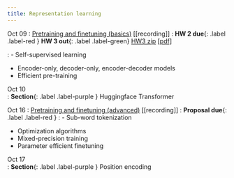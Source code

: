 ```yaml
---
title: Representation learning 
---
```


Oct 09
: [Pretraining and finetuning (basics)](https://nyu-cs2590.github.io/course-material/fall2024/lecture/lec06/main.pdf) [[recording]]
  : **HW 2 due**{: .label .label-red }
    **HW 3 out**{: .label .label-green} [HW3 zip](https://github.com/nyu-cs2590/course-material/blob/gh-pages/fall2024/assignment/hw3/hw3.zip?raw=true) [[pdf]](https://nyu-cs2590.github.io/course-material/fall2024/assignment/hw3/hw3.pdf)

: - Self-supervised learning
  - Encoder-only, decoder-only, encoder-decoder models
  - Efficient pre-training 

Oct 10           
: **Section**{: .label .label-purple } Huggingface Transformer

Oct 16
: [Pretraining and finetuning (advanced)]() [[recording]]
  : **Proposal due**{: .label .label-red }
: - Sub-word tokenization 
  - Optimization algorithms
  - Mixed-precision training
  - Parameter efficient finetuning 

Oct 17           
: **Section**{: .label .label-purple } Position encoding 
